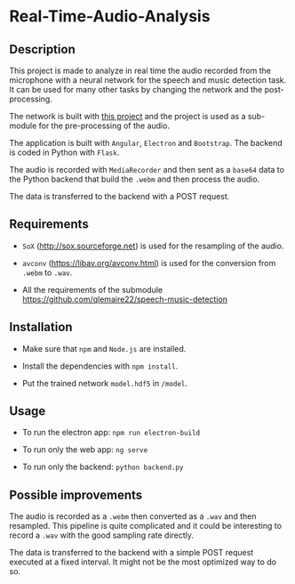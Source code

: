 # Real-Time-Audio-Analysis

## Description

This project is made to analyze in real time the audio recorded from the microphone with a neural network for the speech and music detection task. It can be used for many other tasks by changing the network and the post-processing.

The network is built with [this project](https://github.com/qlemaire22/speech-music-detection) and the project is used as a sub-module for the pre-processing of the audio.

The application is built with `Angular`, `Electron` and `Bootstrap`. The backend is coded in Python with `Flask`.

The audio is recorded with `MediaRecorder` and then sent as a `base64` data to the Python backend that build the `.webm` and then process the audio.

The data is transferred to the backend with a POST request.

## Requirements

- `SoX` (http://sox.sourceforge.net) is used for the resampling of the audio.

- `avconv` (https://libav.org/avconv.html) is used for the conversion from `.webm` to `.wav`.

- All the requirements of the submodule  https://github.com/qlemaire22/speech-music-detection

## Installation

- Make sure that `npm` and `Node.js` are installed.

- Install the dependencies with `npm install`.

- Put the trained network `model.hdf5` in `/model`.

## Usage

- To run the electron app: `npm run electron-build`

- To run only the web app: `ng serve`

- To run only the backend: `python backend.py`

## Possible improvements

The audio is recorded as a `.webm` then converted as a `.wav` and then resampled. This pipeline is quite complicated and it could be interesting to record a `.wav` with the good sampling rate directly.

The data is transferred to the backend with a simple POST request executed at a fixed interval. It might not be the most optimized way to do so.
